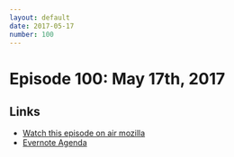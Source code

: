 ```yaml
---
layout: default
date: 2017-05-17
number: 100
---
```


# Episode 100: May 17th, 2017

## Links
* [Watch this episode on air mozilla](https://air.mozilla.org/the-joy-of-coding-episode-100/)
* [Evernote Agenda](https://www.evernote.com/l/AbJp5kTazxxKhIiiJ5FepP0I_362pJW3hdI)
